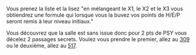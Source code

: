 Vous prenez la liste et la lisez "en mélangeant le X1, le X2 et le X3 vous obtiendrez une formule qui lorsque vous la buvez vos points de H/E/P seront remis à leur niveau initiaux."

Vous découvrez que la salle est sans issue donc pour 2 pts de PSY vous décelez 2 passages secrets. Voulez vous prendre le premier, allez au [309](309) ou le deuxième, allez au [517](517).